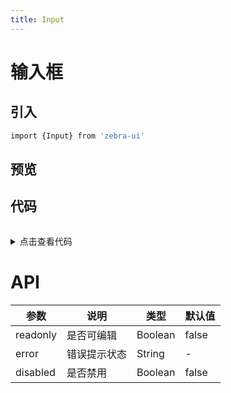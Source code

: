 ```yaml
---
title: Input 
---
```

# 输入框

## 引入 
```bash
import {Input} from 'zebra-ui'
```

## 预览
<ClientOnly>
  <input-demo></input-demo>
</ClientOnly>

## 代码
<details style="margin-top: 32px;">
 <summary style=" outline: none">点击查看代码</summary> 

```vue
    <g-input></g-input>
    <g-input value="中文"></g-input>
    <g-input value="中文" disabled></g-input>
    <g-input value="中文" readonly></g-input>
    <g-input value="123" error="请重新输入手机号码"></g-input>


    <!-- 双向绑定 -->
    <g-input v-model="value"></g-input>
    value: {{ value }}

    data() {
    return {
      value: "1"
    };
  }
 
```
</details>

# API
<table>
    <thead>
      <th>参数</th>
      <th>说明</th>
      <th>类型</th>
      <th>默认值</th>
    </thead>
    <tbody>
      <tr>
        <td>readonly</td>
        <td>是否可编辑</td>
        <td>Boolean</td>
        <td>false</td>
      </tr>
      <tr>
        <td>error</td>
        <td>错误提示状态</td>
        <td>String</td>
        <td>-</td>
      </tr>
      <tr>
        <td>disabled</td>
        <td> 是否禁用</td>
        <td>Boolean</td>
        <td>false</td>
      </tr>
    </tbody>
    </table>
    
    
